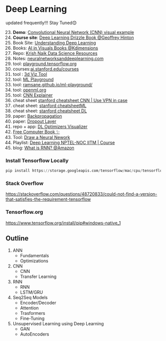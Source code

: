 # Deep Learning
updated frequently!!! Stay Tuned😊

23. **Demo**: [Convolutional Neural Network (CNN) visual example](https://www.linkedin.com/posts/hoang-van-hao_a-brilliant-visual-that-captures-how-convolutional-ugcPost-7359067600183595009-2wXN?utm_source=share&utm_medium=member_desktop&rcm=ACoAAEQCkOUBNA-E4AXpsYEvBxIlzGaGNCumDt4)
22. **Course site**: [Deep Learning Drizzle Book @Geoffrey Hinton](https://deep-learning-drizzle.github.io/)
21. Book Site: [Understanding Deep Learning ](https://udlbook.github.io/udlbook/)
20. Books: [AI in Visuals Books @Kdimensions](https://kdimensions.com/)
19. Repo: [Krish Naik Data Science Resources](https://github.com/krishnaik06/The-Grand-Complete-Data-Science-Materials)
18. Notes: [neuralnetworksanddeeplearning.com](http://neuralnetworksanddeeplearning.com/chap1.html)
17. tool: [playground.tensorflow.org](https://playground.tensorflow.org/#activation=tanh&batchSize=10&dataset=circle&regDataset=reg-plane&learningRate=0.03&regularizationRate=0&noise=0&networkShape=4,2&seed=0.59479&showTestData=false&discretize=false&percTrainData=50&x=true&y=true&xTimesY=false&xSquared=false&ySquared=false&cosX=false&sinX=false&cosY=false&sinY=false&collectStats=false&problem=classification&initZero=false&hideText=false)
16. courses:[ai.stanford.edu/courses](https://ai.stanford.edu/courses/)
15. tool : [3d Viz Tool](https://array-3d-viz.vercel.app/)
14. tool: [ML Playground](https://ml-playground.com/)
13. tool: [ramsane.github.io/ml-playground/](https://ramsane.github.io/ml-playground/logistic_regression/)
12. tool: [openml.org](https://openml.org/)
11. tool: [CNN Explainer](https://poloclub.github.io/cnn-explainer/)
10. cheat sheet [stanford cheatsheet CNN | Use VPN in case](https://stanford.edu/~shervine/teaching/cs-230/cheatsheet-convolutional-neural-networks)
9. cheat sheet:  [stanford cheatsheetML ](https://stanford.edu/~shervine/teaching/cs-229/cheatsheet-machine-learning-tips-and-tricks)
8. cheat sheet: [stanford cheatsheet DL](https://stanford.edu/~shervine/teaching/cs-229/cheatsheet-deep-learning)
7. paper: [Backpropagation](https://cklixx.people.wm.edu/teaching/math400/Annette-paper.pdf)
6. paper: [Dropout Layer](https://jmlr.org/papers/volume15/srivastava14a/srivastava14a.pdf)
5. repo + app: [DL Optimizers Visualizer](https://github.com/lilipads/gradient_descent_viz/)
4. [Free Computer Book ✨](https://freecomputerbooks.com/Understanding-Deep-Learning.html)
3. Tool: [Draw a Neural Nework](https://alexlenail.me/NN-SVG/)
2. Playlist: [Deep Learning NPTEL-NOC IITM | Course](https://www.youtube.com/playlist?list=PLyqSpQzTE6M9gCgajvQbc68Hk_JKGBAYT)
1. blog: [What is RNN? @Amazon](https://aws.amazon.com/what-is/recurrent-neural-network/)

### Install Tensorflow Locally
```py
pip install https://storage.googleapis.com/tensorflow/mac/cpu/tensorflow-1.8.0-py3-none-any.whl
```

### Stack Overflow 
https://stackoverflow.com/questions/48720833/could-not-find-a-version-that-satisfies-the-requirement-tensorflow

### Tensorflow.org
https://www.tensorflow.org/install/pip#windows-native_1


## Outline
1. ANN
    - Fundamentals
    - Optimizations
2. CNN
    - CNN
    - Transfer Learning
3. RNN
    - RNN
    - LSTM/GRU
4. Seq2Seq Models
    - Encoder/Decoder
    - Attention
    - Trasformers
    - Fine-Tuning
5. Unsupervised Learning using Deep Learning
    - GAN
    - AutoEncoders
